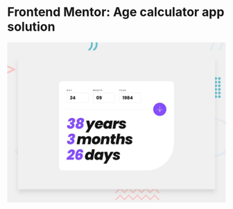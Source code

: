 # Frontend Mentor: Age calculator app solution
![age calculator app preview](./src/assets/preview.jpg)